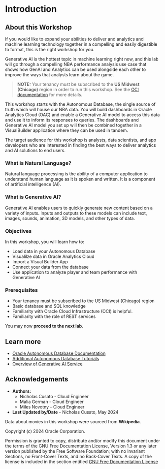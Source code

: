 # Introduction

## About this Workshop

If you would like to expand your abilities to deliver and analytics and machine learning technology together
in a compelling and easily digestible to format, this is the right workshop for you.

Generative AI is the hottest topic in machine learning right now, and this lab will go through a compelling NBA performance analysis use case that
shows how GenAI and Analytics can be used alongside each other to improve the ways that analysts learn about the game.

> **NOTE:** Your tenancy must be subscribed to the **US Midwest (Chicago)** region in order to run this workshop. See the [OCI documentation](https://docs.oracle.com/en-us/iaas/Content/Identity/Tasks/managingregions.htm) for more details.

This workshop starts with the Autonomous Database, the single source of truth which will house our NBA data. You will build dashboards in Oracle Analytics Cloud (OAC) and enable a Generative AI model to access this data and use it to inform its responses to queries. The dashboards and Generative AI model you set up will then be combined together in a VisualBuilder application where they can be used in tandem.

The target audience for this workshop is analysts, data scientists, and app developers who are interested in finding the best ways to deliver analytics and AI solutions to end users. 

### What is Natural Language?

Natural language processing is the ability of a computer application to understand human language as it is spoken and written. It is a component of artificial intelligence (AI).

### What is Generative AI?

Generative AI enables users to quickly generate new content based on a variety of inputs. Inputs and outputs to these models can include text, images, sounds, animation, 3D models, and other types of data.

### Objectives

In this workshop, you will learn how to:

* Load data in your Autonomous Database
* Visualilze data in Oracle Analytics Cloud
* Import a Visual Builder App
* Connect your data from the database
* Use application to analyze player and team performance with Generative AI

### Prerequisites

* Your tenancy must be subscribed to the US Midwest (Chicago) region
* Basic database  and SQL knowledge
* Familiarity with Oracle Cloud Infrastructure (OCI) is helpful.
* Familiarity with the role of REST services

You may now **proceed to the next lab**.

## Learn more

* [Oracle Autonomous Database Documentation](https://docs.oracle.com/en/cloud/paas/autonomous-data-warehouse-cloud/index.html)
* [Additional Autonomous Database Tutorials](https://docs.oracle.com/en/cloud/paas/autonomous-data-warehouse-cloud/tutorials.html)
* [Overview of Generative AI Service](https://docs.oracle.com/en-us/iaas/Content/generative-ai/overview.htm)


## **Acknowledgements**

* **Authors:**
	* Nicholas Cusato - Cloud Engineer
	* Malia German - Cloud Engineer
	* Miles Novotny - Cloud Engineer
* **Last Updated by/Date** - Nicholas Cusato, May 2024

Data about movies in this workshop were sourced from **Wikipedia**.

Copyright (c) 2024 Oracle Corporation.

Permission is granted to copy, distribute and/or modify this document
under the terms of the GNU Free Documentation License, Version 1.3
or any later version published by the Free Software Foundation;
with no Invariant Sections, no Front-Cover Texts, and no Back-Cover Texts.
A copy of the license is included in the section entitled [GNU Free Documentation License](files/gnu-free-documentation-license.txt)
